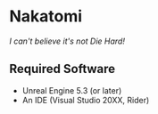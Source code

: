 # Nakatomi

*I can't believe it's not Die Hard!*

## Required Software

 - Unreal Engine 5.3 (or later)
 - An IDE (Visual Studio 20XX, Rider)